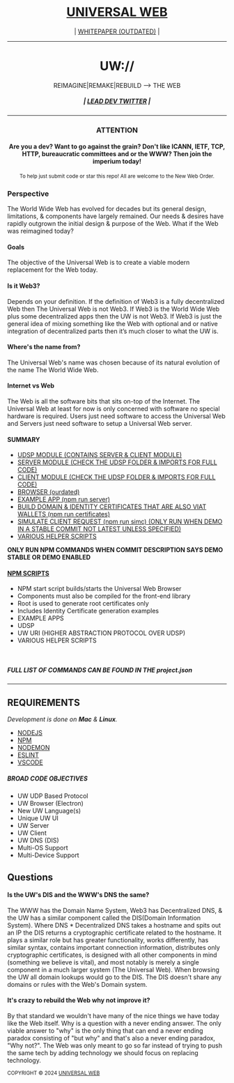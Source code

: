 <h1 align="center">
    <a href="uw://universalweb.io">UNIVERSAL WEB</a>
</h1>
<p align="center">
| <a href="https://github.com/universalweb/Whitepaper">WHITEPAPER (OUTDATED)</a> |
</p>
<hr />
<h1 align="center">UW://</h1>
<p align="center">
    REIMAGINE|REMAKE|REBUILD --> THE WEB
</p>

<h5 align="center">| <a href="https://twitter.com/tommarchi">LEAD DEV TWITTER</a> |</h5>
<hr />

<h3 align="center">ATTENTION</h3>
<h4 align="center">Are you a dev? Want to go against the grain? Don't like ICANN, IETF, TCP, HTTP, bureaucratic committees and or the WWW? Then join the imperium today!</h4>

<p align="center">
    <small>To help just submit code or star this repo! All are welcome to the New Web Order.</small>
</p>

<h3>Perspective</h3>
<p>The World Wide Web has evolved for decades but its general design, limitations, & components have largely remained. Our needs & desires have rapidly outgrown the initial design & purpose of the Web. What if the Web was reimagined today?</p>

<h4>Goals</h4>
<p>The objective of the Universal Web is to create a viable modern replacement for the Web today.</p>

<h4>Is it Web3?</h4>
<p>Depends on your definition. If the definition of Web3 is a fully decentralized Web then The Universal Web is not Web3. If Web3 is the World Wide Web plus some decentralized apps then the UW is not Web3. If Web3 is just the general idea of mixing something like the Web with optional and or native integration of decentralized parts then it’s much closer to what the UW is.</p>

<h4>Where's the name from?</h4>
<p>The Universal Web's name was chosen because of its natural evolution of the name The World Wide Web.</p>

<h4>Internet vs Web</h4>
<p>The Web is all the software bits that sits on-top of the Internet. The Universal Web at least for now is only concerned with software no special hardware is required. Users just need software to access the Universal Web and Servers just need software to setup a Universal Web server.</p>

<h4>SUMMARY</h4>
<ul>
    <li><a href="https://github.com/universalweb/Network/tree/master/udsp/server">UDSP MODULE (CONTAINS SERVER & CLIENT MODULE)</a></li>
    <li><a href="https://github.com/universalweb/Network/tree/master/udsp/server">SERVER MODULE (CHECK THE UDSP FOLDER & IMPORTS FOR FULL CODE)</a></li>
    <li><a href="https://github.com/universalweb/Network/tree/master/udsp/client">CLIENT MODULE (CHECK THE UDSP FOLDER & IMPORTS FOR FULL CODE)</a></li>
    <li><a href="https://github.com/universalweb/Network/tree/master/browser">BROWSER (ourdated)</a></li>
    <li><a href="https://github.com/universalweb/Network/tree/master/serverApp">EXAMPLE APP (npm run server)</a></li>
    <li><a href="https://github.com/universalweb/Network/tree/master/scripts/certificates.js">BUILD DOMAIN & IDENTITY CERTIFICATES THAT ARE ALSO VIAT WALLETS (npm run certificates)</a></li>
    <li><a href="https://github.com/universalweb/Network/tree/master/scripts/simulateClient.js">SIMULATE CLIENT REQUEST (npm run simc) (ONLY RUN WHEN DEMO IN A STABLE COMMIT NOT LATEST UNLESS SPECIFIED)</a></li>
    <li><a href="https://github.com/universalweb/Network/tree/master/scripts">VARIOUS HELPER SCRIPTS</a></li>
</ul>
<b>ONLY RUN NPM COMMANDS WHEN COMMIT DESCRIPTION SAYS DEMO STABLE OR DEMO ENABLED</b>
<br />

<h4><a href="https://github.com/universalweb/Network/blob/master/package.json">NPM SCRIPTS</a></h4>

<ul>
    <li>NPM start script builds/starts the Universal Web Browser</li>
    <li>Components must also be compiled for the front-end library</li>
    <li>Root is used to generate root certificates only</li>
    <li>Includes Identity Certificate generation examples</li>
    <li>EXAMPLE APPS</li>
    <li>UDSP</li>
    <li>UW URI (HIGHER ABSTRACTION PROTOCOL OVER UDSP)</li>
    <li>VARIOUS HELPER SCRIPTS</li>
</ul>

<br />

<h5>FULL LIST OF COMMANDS CAN BE FOUND IN THE project.json</h5>

<hr />

<h2>REQUIREMENTS</h2>

<p>
    <i>Development is done on <b>Mac</b> & <b>Linux</b>.</i>
</p>

<ul>
    <li><a href="https://nodejs.org/en/">NODEJS</a></li>
    <li><a href="https://npmjs.com">NPM</a></li>
    <li><a href="https://npmjs.com/package/nodemon">NODEMON</a></li>
    <li><a href="https://npmjs.com/package/eslint">ESLINT</a></li>
    <li><a href="https://code.visualstudio.com/">VSCODE</a></li>
</ul>

<h5>BROAD CODE OBJECTIVES</h5>
<ul>
    <li>UW UDP Based Protocol</li>
    <li>UW Browser (Electron)</li>
    <li>New UW Language(s)</li>
    <li>Unique UW UI</li>
    <li>UW Server</li>
    <li>UW Client</li>
    <li>UW DNS (DIS)</li>
    <li>Multi-OS Support</li>
    <li>Multi-Device Support</li>
</ul>

<h2>Questions</h2>

<h4>Is the UW's DIS and the WWW's DNS the same?</h4>
<p>The WWW has the Domain Name System, Web3 has Decentralized DNS, & the UW has a similar component called the DIS(Domain Information System). Where DNS * Decentralized DNS takes a hostname and spits out an IP the DIS returns a cryptographic certificate related to the hostname. It plays a similar role but has greater functionality, works differently, has similar syntax, contains important connection information, distributes only cryptographic certificates, is designed with all other components in mind (something we believe is vital), and most notably is merely a single component in a much larger system (The Universal Web). When browsing the UW all domain lookups would go to the DIS. The DIS doesn't share any domains or rules with the Web's Domain system.</p>

<h4>It's crazy to rebuild the Web why not improve it?</h4>
<p>By that standard we wouldn't have many of the nice things we have today like the Web itself. Why is a question with a never ending answer. The only viable answer to "why" is the only thing that can end a never ending paradox consisting of "but why" and that's also a never ending paradox, "Why not?". The Web was only meant to go so far instead of trying to push the same tech by adding technology we should focus on replacing technology.</p>

<small>COPYRIGHT © 2024 <a href="https://universalweb.io">UNIVERSAL WEB</a></small>
